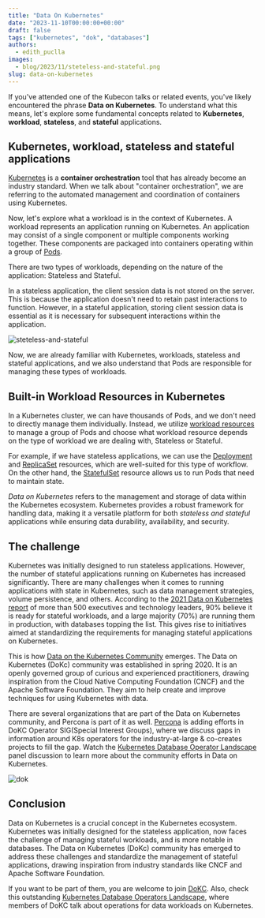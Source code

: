 ```yaml
---
title: "Data On Kubernetes"
date: "2023-11-10T00:00:00+00:00"
draft: false
tags: ["kubernetes", "dok", "databases"]
authors:
  - edith_puclla
images:
  - blog/2023/11/steteless-and-stateful.png
slug: data-on-kubernetes
---
```


If you've attended one of the Kubecon talks or related events, you've likely encountered the phrase **Data on Kubernetes**.
To understand what this means, let's explore some fundamental concepts related to **Kubernetes**, **workload**, **stateless**, and **stateful** applications.

## Kubernetes, workload, stateless and stateful applications

[Kubernetes](https://kubernetes.io/) is a **container orchestration** tool that has already become an industry standard. When we talk about "container orchestration", we are referring to the automated management and coordination of containers using Kubernetes.

Now, let's explore what a workload is in the context of Kubernetes. A workload represents an application running on Kubernetes. An application may consist of a single component or multiple components working together. These components are packaged into containers operating within a group of [Pods](https://kubernetes.io/docs/concepts/workloads/pods/).

There are two types of workloads, depending on the nature of the application: Stateless and Stateful.

In a stateless application, the client session data is not stored on the server. This is because the application doesn't need to retain past interactions to function. However, in a stateful application, storing client session data is essential as it is necessary for subsequent interactions within the application.

![steteless-and-stateful](blog/2023/11/steteless-and-stateful.png)

Now, we are already familiar with Kubernetes, workloads, stateless and stateful applications, and we also understand that Pods are responsible for managing these types of workloads.

## Built-in Workload Resources in Kubernetes

In a Kubernetes cluster, we can have thousands of Pods, and we don't need to directly manage them individually. Instead, we utilize [workload resources](https://kubernetes.io/docs/concepts/workloads/) to manage a group of Pods and choose what workload resource depends on the type of workload we are dealing with, Stateless or Stateful.

For example, if we have stateless applications, we can use the [Deployment](https://kubernetes.io/docs/concepts/workloads/controllers/deployment/) and [ReplicaSet](https://kubernetes.io/docs/concepts/workloads/controllers/replicaset/) resources, which are well-suited for this type of workflow. On the other hand, the [StatefulSet](https://kubernetes.io/docs/concepts/workloads/controllers/statefulset/) resource allows us to run Pods that need to maintain state.

_Data on Kubernetes_ refers to the management and storage of data within the Kubernetes ecosystem. Kubernetes provides a robust framework for handling data, making it a versatile platform for both _stateless and stateful_ applications while ensuring data durability, availability, and security.

## The challenge

Kubernetes was initially designed to run stateless applications. However, the number of stateful applications running on Kubernetes has increased significantly. There are many challenges when it comes to running applications with state in Kubernetes, such as data management strategies, volume persistence, and others. According to the [2021 Data on Kubernetes report](https://dok.community/wp-content/uploads/2021/10/DoK_Report_2021.pdf) of more than 500 executives and technology leaders, 90% believe it is ready for stateful workloads, and a large majority (70%) are running them in production, with databases topping the list. This gives rise to initiatives aimed at standardizing the requirements for managing stateful applications on Kubernetes.

This is how [Data on the Kubernetes Community](https://community.cncf.io/data-on-kubernetes/) emerges. The Data on Kubernetes (DoKc) community was established in spring 2020. It is an openly governed group of curious and experienced practitioners, drawing inspiration from the Cloud Native Computing Foundation (CNCF) and the Apache Software Foundation. They aim to help create and improve techniques for using Kubernetes with data.

There are several organizations that are part of the Data on Kubernetes community, and Percona is part of it as well. [Percona](https://www.percona.com/) is adding efforts in DoKC Operator SIG(Special Interest Groups), where we discuss gaps in information around K8s operators for the industry-at-large & co-creates projects to fill the gap. Watch the [Kubernetes Database Operator Landscape](https://www.youtube.com/watch?v=TmDdkBPW_hI) panel discussion to learn more about the community efforts in Data on Kubernetes.

![dok](blog/2023/11/dok.png)

## Conclusion

Data on Kubernetes is a crucial concept in the Kubernetes ecosystem. Kubernetes was initially designed for the stateless application, now faces the challenge of managing stateful workloads, and is more notable in databases. The Data on Kubernetes (DoKc) community has emerged to address these challenges and standardize the management of stateful applications, drawing inspiration from industry standards like CNCF and Apache Software Foundation.

If you want to be part of them, you are welcome to join [DoKC](https://community.cncf.io/data-on-kubernetes/). Also, check this outstanding [Kubernetes Database Operators Landscape](https://www.youtube.com/watch?v=TmDdkBPW_hI), where members of DoKC talk about operations for data workloads on Kubernetes.
